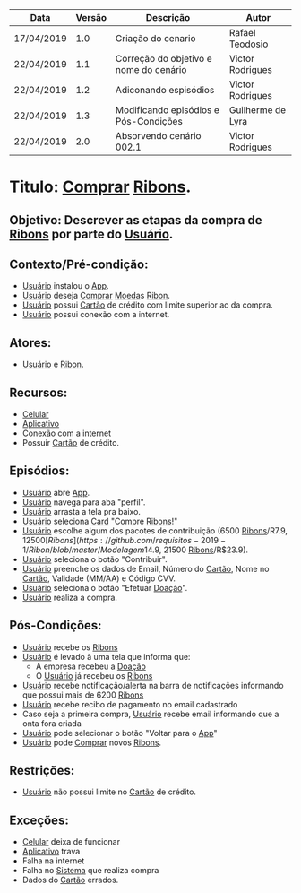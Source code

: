 | Data       | Versão | Descrição                              | Autor             |
| ---------- | ------ | -------------------------------------- | ----------------- |
| 17/04/2019 | 1.0    | Criação do cenario                     | Rafael Teodosio   |
| 22/04/2019 | 1.1    | Correção do objetivo e nome do cenário | Victor Rodrigues  |
| 22/04/2019 | 1.2    | Adiconando espisódios                  | Victor Rodrigues  |
| 22/04/2019 | 1.3    | Modificando episódios e Pós-Condições  | Guilherme de Lyra |
| 22/04/2019 | 2.0    | Absorvendo cenário 002.1               | Victor Rodrigues  |

# Titulo: [Comprar](https://github.com/requisitos-2019-1/Ribon/blob/master/Modelagem%20de%20Requisitos/Lexicos/Comprar.md) [Ribons](https://github.com/requisitos-2019-1/Ribon/blob/master/Modelagem%20de%20Requisitos/Lexicos/Ribon.md).

## Objetivo: Descrever as etapas da compra de [Ribons](https://github.com/requisitos-2019-1/Ribon/blob/master/Modelagem%20de%20Requisitos/Lexicos/Ribon.md) por parte do [Usuário](https://github.com/requisitos-2019-1/Ribon/blob/master/Modelagem%20de%20Requisitos/Lexicos/Usuário.md).

## Contexto/Pré-condição:

- [Usuário](https://github.com/requisitos-2019-1/Ribon/blob/master/Modelagem%20de%20Requisitos/Lexicos/Usuário.md) instalou o [App](https://github.com/requisitos-2019-1/Ribon/blob/master/Modelagem%20de%20Requisitos/Lexicos/Aplicativo.md).
- [Usuário](https://github.com/requisitos-2019-1/Ribon/blob/master/Modelagem%20de%20Requisitos/Lexicos/Usuário.md) deseja [Comprar](https://github.com/requisitos-2019-1/Ribon/blob/master/Modelagem%20de%20Requisitos/Lexicos/Comprar.md) [Moeda](https://github.com/requisitos-2019-1/Ribon/blob/master/Modelagem%20de%20Requisitos/Lexicos/Ribon.md)s [Ribon](https://github.com/requisitos-2019-1/Ribon/blob/master/Modelagem%20de%20Requisitos/Lexicos/Ribon.md).
- [Usuário](https://github.com/requisitos-2019-1/Ribon/blob/master/Modelagem%20de%20Requisitos/Lexicos/Usuário.md) possui [Cartão](https://github.com/requisitos-2019-1/Ribon/blob/master/Modelagem%20de%20Requisitos/Lexicos/Card.md) de crédito com limite superior ao da compra.
- [Usuário](https://github.com/requisitos-2019-1/Ribon/blob/master/Modelagem%20de%20Requisitos/Lexicos/Usuário.md) possui conexão com a internet.

## Atores:

- [Usuário](https://github.com/requisitos-2019-1/Ribon/blob/master/Modelagem%20de%20Requisitos/Lexicos/Usuário.md) e [Ribon](https://github.com/requisitos-2019-1/Ribon/blob/master/Modelagem%20de%20Requisitos/Lexicos/Ribon.md).

## Recursos:

- [Celular](https://github.com/requisitos-2019-1/Ribon/blob/master/Modelagem%20de%20Requisitos/Lexicos/Smartphone.md)
- [Aplicativo](https://github.com/requisitos-2019-1/Ribon/blob/master/Modelagem%20de%20Requisitos/Lexicos/Aplicativo.md)
- Conexão com a internet
- Possuir [Cartão](https://github.com/requisitos-2019-1/Ribon/blob/master/Modelagem%20de%20Requisitos/Lexicos/Card.md) de crédito.

## Episódios:

- [Usuário](https://github.com/requisitos-2019-1/Ribon/blob/master/Modelagem%20de%20Requisitos/Lexicos/Usuário.md) abre [App](https://github.com/requisitos-2019-1/Ribon/blob/master/Modelagem%20de%20Requisitos/Lexicos/Aplicativo.md).
- [Usuário](https://github.com/requisitos-2019-1/Ribon/blob/master/Modelagem%20de%20Requisitos/Lexicos/Usuário.md) navega para aba "perfil".
- [Usuário](https://github.com/requisitos-2019-1/Ribon/blob/master/Modelagem%20de%20Requisitos/Lexicos/Usuário.md) arrasta a tela pra baixo.
- [Usuário](https://github.com/requisitos-2019-1/Ribon/blob/master/Modelagem%20de%20Requisitos/Lexicos/Usuário.md) seleciona [Card](https://github.com/requisitos-2019-1/Ribon/blob/master/Modelagem%20de%20Requisitos/Lexicos/Card.md) "Compre [Ribons](https://github.com/requisitos-2019-1/Ribon/blob/master/Modelagem%20de%20Requisitos/Lexicos/Ribon.md)!"
- [Usuário](https://github.com/requisitos-2019-1/Ribon/blob/master/Modelagem%20de%20Requisitos/Lexicos/Usuário.md) escolhe algum dos pacotes de contribuição (6500 [Ribons](https://github.com/requisitos-2019-1/Ribon/blob/master/Modelagem%20de%20Requisitos/Lexicos/Ribon.md)/R$7.9, 12500 [Ribons](https://github.com/requisitos-2019-1/Ribon/blob/master/Modelagem%20de%20Requisitos/Lexicos/Ribon.md)/R$14.9, 21500 [Ribons](https://github.com/requisitos-2019-1/Ribon/blob/master/Modelagem%20de%20Requisitos/Lexicos/Ribon.md)/R$23.9).
- [Usuário](https://github.com/requisitos-2019-1/Ribon/blob/master/Modelagem%20de%20Requisitos/Lexicos/Usuário.md) seleciona o botão "Contribuir".
- [Usuário](https://github.com/requisitos-2019-1/Ribon/blob/master/Modelagem%20de%20Requisitos/Lexicos/Usuário.md) preenche os dados de Email, Número do [Cartão](https://github.com/requisitos-2019-1/Ribon/blob/master/Modelagem%20de%20Requisitos/Lexicos/Card.md), Nome no [Cartão](https://github.com/requisitos-2019-1/Ribon/blob/master/Modelagem%20de%20Requisitos/Lexicos/Card.md), Validade (MM/AA) e Código CVV.
- [Usuário](https://github.com/requisitos-2019-1/Ribon/blob/master/Modelagem%20de%20Requisitos/Lexicos/Usuário.md) seleciona o botão "Efetuar [Doação](https://github.com/requisitos-2019-1/Ribon/blob/master/Modelagem%20de%20Requisitos/Lexicos/Doação.md)".
- [Usuário](https://github.com/requisitos-2019-1/Ribon/blob/master/Modelagem%20de%20Requisitos/Lexicos/Usuário.md) realiza a compra.

## Pós-Condições:

- [Usuário](https://github.com/requisitos-2019-1/Ribon/blob/master/Modelagem%20de%20Requisitos/Lexicos/Usuário.md) recebe os [Ribons](https://github.com/requisitos-2019-1/Ribon/blob/master/Modelagem%20de%20Requisitos/Lexicos/Ribon.md)
- [Usuário](https://github.com/requisitos-2019-1/Ribon/blob/master/Modelagem%20de%20Requisitos/Lexicos/Usuário.md) é levado à uma tela que informa que:
  * A empresa recebeu a [Doação](https://github.com/requisitos-2019-1/Ribon/blob/master/Modelagem%20de%20Requisitos/Lexicos/Doação.md)
  * O [Usuário](https://github.com/requisitos-2019-1/Ribon/blob/master/Modelagem%20de%20Requisitos/Lexicos/Usuário.md) já recebeu os [Ribons](https://github.com/requisitos-2019-1/Ribon/blob/master/Modelagem%20de%20Requisitos/Lexicos/Ribon.md)
- [Usuário](https://github.com/requisitos-2019-1/Ribon/blob/master/Modelagem%20de%20Requisitos/Lexicos/Usuário.md) recebe notificação/alerta na barra de notificações informando que possui mais de 6200 [Ribons](https://github.com/requisitos-2019-1/Ribon/blob/master/Modelagem%20de%20Requisitos/Lexicos/Ribon.md)
- [Usuário](https://github.com/requisitos-2019-1/Ribon/blob/master/Modelagem%20de%20Requisitos/Lexicos/Usuário.md) recebe recibo de pagamento no email cadastrado
- Caso seja a primeira compra, [Usuário](https://github.com/requisitos-2019-1/Ribon/blob/master/Modelagem%20de%20Requisitos/Lexicos/Usuário.md) recebe email informando que a onta fora criada
- [Usuário](https://github.com/requisitos-2019-1/Ribon/blob/master/Modelagem%20de%20Requisitos/Lexicos/Usuário.md) pode selecionar o botão "Voltar para o [App](https://github.com/requisitos-2019-1/Ribon/blob/master/Modelagem%20de%20Requisitos/Lexicos/Aplicativo.md)"
- [Usuário](https://github.com/requisitos-2019-1/Ribon/blob/master/Modelagem%20de%20Requisitos/Lexicos/Usuário.md) pode [Comprar](https://github.com/requisitos-2019-1/Ribon/blob/master/Modelagem%20de%20Requisitos/Lexicos/Comprar.md) novos [Ribons](https://github.com/requisitos-2019-1/Ribon/blob/master/Modelagem%20de%20Requisitos/Lexicos/Ribon.md).

## Restrições:

- [Usuário](https://github.com/requisitos-2019-1/Ribon/blob/master/Modelagem%20de%20Requisitos/Lexicos/Usuário.md) não possui limite no [Cartão](https://github.com/requisitos-2019-1/Ribon/blob/master/Modelagem%20de%20Requisitos/Lexicos/Card.md) de crédito.

## Exceções:

- [Celular](https://github.com/requisitos-2019-1/Ribon/blob/master/Modelagem%20de%20Requisitos/Lexicos/Smartphone.md) deixa de funcionar
- [Aplicativo](https://github.com/requisitos-2019-1/Ribon/blob/master/Modelagem%20de%20Requisitos/Lexicos/Aplicativo.md) trava
- Falha na internet
- Falha no [Sistema](https://github.com/requisitos-2019-1/Ribon/blob/master/Modelagem%%20de%%20Requisitos/Lexicos/Aplicativo.md) que realiza compra
- Dados do [Cartão](https://github.com/requisitos-2019-1/Ribon/blob/master/Modelagem%20de%20Requisitos/Lexicos/Card.md) errados.
